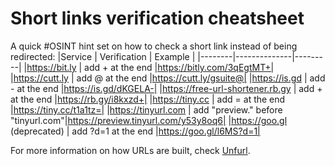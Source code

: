 # Short links verification cheatsheet

A quick #OSINT hint set on how to check a short link instead of being redirected:
|Service | Verification | Example |
|--------|--------------|---------|
|https://bit.ly  | add + at the end |https://bitly.com/3qEgtMT+|
|https://cutt.ly | add @ at the end |https://cutt.ly/gsuite@|
|https://is.gd | add - at the end |https://is.gd/dKGELA-|
|https://free-url-shortener.rb.gy | add + at the end |https://rb.gy/i8kxzd+|
|https://tiny.cc | add = at the end |https://tiny.cc/t1a1tz=|
|https://tinyurl.com | add "preview." before "tinyurl.com"|https://preview.tinyurl.com/y53y8oq6|
|https://goo.gl (deprecated) | add ?d=1 at the end |https://goo.gl/l6MS?d=1|

For more information on how URLs are built, check [Unfurl](https://dfir.blog/unfurl).
